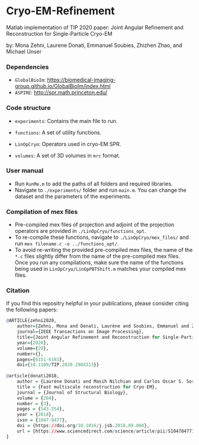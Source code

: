 # Cryo-EM-Refinement
Matlab implementation of TIP 2020 paper: Joint Angular Refinement and Reconstruction for Single-Particle Cryo-EM

by: Mona Zehni, Laurene Donati, Emmanuel Soubies, Zhizhen Zhao, and Michael Unser

### Dependencies
- `GlobalBioIm`: 
https://biomedical-imaging-group.github.io/GlobalBioIm/index.html
- `ASPIRE`: http://spr.math.princeton.edu/

### Code structure
- `experiments`: Contains the main file to run.

- `functions`: A set of utility functions.

- `LinOpCryo`: Operators used in cryo-EM SPR.

- `volumes`: A set of 3D volumes in `mrc` format.

### User manual
- Run `RunMe.m` to add the paths of all folders and required libraries.
- Navigate to `./experiments/` folder and run `main.m`. You can change the dataset and the parameters of the experiments.

### Compilation of mex files
- Pre-compiled mex files of projection and adjoint of the projection operators are provided in `./LinOpCryo/functions_opt`.
- To re-compile these functions, navigate to `./LinOpCryo/mex_files/` and run `mex filename.c -o ../functions_opt/`.
- To avoid re-writing the provided pre-compiled mex files, the name of the `*.c` files slightly differ from the name of the pre-compiled mex files. Once you run any compilations, make sure the name of the functions being used in `LinOpCryo/LinOpPBTShift.m` matches your compiled mex files.

### Citation
If you find this repositry helpful in your publications, please consider citing the following papers:
```r
@ARTICLE{zehni2020,
    author={Zehni, Mona and Donati, Laurène and Soubies, Emmanuel and Zhao, Zhizhen and Unser, Michael},
    journal={IEEE Transactions on Image Processing}, 
    title={Joint Angular Refinement and Reconstruction for Single-Particle Cryo-EM}, 
    year={2020},
    volume={29},
    number={},
    pages={6151-6163},
    doi={10.1109/TIP.2020.2984313}}
  
@article{donati2018,
    author = {Laurène Donati and Masih Nilchian and Carlos Oscar S. Sorzano and Michael Unser},
    title = {Fast multiscale reconstruction for Cryo-EM},
    journal = {Journal of Structural Biology},
    volume = {204},
    number = {3},
    pages = {543-554},
    year = {2018},
    issn = {1047-8477},
    doi = {https://doi.org/10.1016/j.jsb.2018.09.008},
    url = {https://www.sciencedirect.com/science/article/pii/S1047847718302697},
}
```
